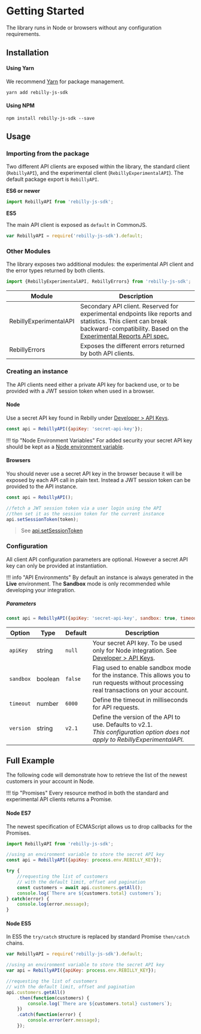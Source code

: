 # Getting Started
The library runs in Node or browsers without any configuration requirements.

## Installation

#### Using Yarn
We recommend [Yarn](https://yarnpkg.com/en/) for package management.
```
yarn add rebilly-js-sdk
```

#### Using NPM
```
npm install rebilly-js-sdk --save
```

## Usage 

### Importing from the package
Two different API clients are exposed within the library, the standard client (`RebillyAPI`), and the experimental client (`RebillyExperimentalAPI`). The default package export is `RebillyAPI`.

**ES6 or newer**
```js
import RebillyAPI from 'rebilly-js-sdk';
```

**ES5**

The main API client is exposed as `default` in CommonJS.
```js
var RebillyAPI = require('rebilly-js-sdk').default;
```

### Other Modules
The library exposes two additional modules: the experimental API client and the error types returned by both clients.
```js
import {RebillyExperimentalAPI, RebillyErrors} from 'rebilly-js-sdk';
```

| Module | Description |
| ------ | ----------- |
| RebillyExperimentalAPI | Secondary API client. Reserved for experimental endpoints like reports and statistics. This client can break backward-compatibility. Based on the [Experimental Reports API spec.](https://rebilly.github.io/RebillyReportsAPI/) |
| RebillyErrors | Exposes the different errors returned by both API clients. |

### Creating an instance
The API clients need either a private API key for backend use, or to be provided with a JWT session token when used in a browser.

#### Node
Use a secret API key found in Rebilly under [Developer > API Keys](https://app.rebilly.com/api-keys).
```js
const api = RebillyAPI({apiKey: 'secret-api-key'});
```

!!! tip "Node Environment Variables"
    For added security your secret API key should be kept as a [Node environment variable](https://www.twilio.com/blog/2017/08/working-with-environment-variables-in-node-js.html).
    
#### Browsers
You should never use a secret API key in the browser because it will be exposed by each API call in plain text. Instead a JWT session token can be provided to the API instance.
```js
const api = RebillyAPI();

//fetch a JWT session token via a user login using the API
//then set it as the session token for the current instance
api.setSessionToken(token);
```

> See [api.setSessionToken][goto-setsessiontoken]

### Configuration
All client API configuration parameters are optional. However a secret API key can only be provided at instantiation.

!!! info "API Environments"
    By default an instance is always generated in the **Live** environment. The **Sandbox** mode is only recommended while developing your integration. 

##### Parameters
```js
const api = RebillyAPI({apiKey: 'secret-api-key', sandbox: true, timeout: 10000});
```

| Option | Type | Default | Description |
| ------ | ---- | ------- | ----------- |
| `apiKey` | string | `null` | Your secret API key. To be used only for Node integration. See [Developer > API Keys](https://app.rebilly.com/api-keys). |
| `sandbox` | boolean | `false` | Flag used to enable sandbox mode for the instance. This allows you to run requests without processing real transactions on your account. |
| `timeout` | number | `6000` | Define the timeout in milliseconds for API requests. |
| `version` | string | `v2.1` | Define the version of the API to use. Defaults to v2.1.<br><em>This configuration option does not apply to RebillyExperimentalAPI.</em> |

## Full Example
The following code will demonstrate how to retrieve the list of the newest customers in your account in Node.

!!! tip "Promises"
    Every resource method in both the standard and experimental API clients returns a Promise.

#### Node ES7 
The newest specification of ECMAScript allows us to drop callbacks for the Promises.
```js
import RebillyAPI from 'rebilly-js-sdk';

//using an environment variable to store the secret API key
const api = RebillyAPI({apiKey: process.env.REBILLY_KEY});

try {
    //requesting the list of customers 
    // with the default limit, offset and pagination
    const customers = await api.customers.getAll();
    console.log(`There are ${customers.total} customers`);
} catch(error) {
    console.log(error.message);
}
```

#### Node ES5
In ES5 the `try/catch` structure is replaced by standard Promise `then/catch` chains.
```js
var RebillyAPI = require('rebilly-js-sdk').default;

//using an environment variable to store the secret API key
var api = RebillyAPI({apiKey: process.env.REBILLY_KEY});

//requesting the list of customers 
// with the default limit, offset and pagination
api.customers.getAll()
    .then(function(customers) {
        console.log(`There are ${customers.total} customers`);
    })
    .catch(function(error) {
        console.error(err.message);
    });
```

[goto-setsessiontoken]: ./reference/rebilly-api#setsessiontoken
